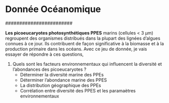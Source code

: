 
# Donnée Océanomique
########################

**Les picoeucaryotes photosynthétiques PPES** marins (cellules < 3 μm) regroupent des organismes distribués dans la plupart des lignées d’algues connues à ce jour. Ils contribuent de façon significative à la biomasse et à la production primaire dans les océans. Avec ce jeu de donnée, je vais essayer de répondre à ces questions, 

1.	Quels sont les facteurs environnementaux qui influencent la diversité et l’abondances des picoeucaryotes ?
	+ Déterminer la diversité marine des PPEs
	+ Déterminer l’abondance marine des PPES
	+ La distribution géographique des PPEs
	+ Corrélation entre diversité des PPES et les paramaètres environnementaux
